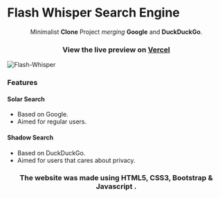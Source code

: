 
# Flash Whisper Search Engine

<p align="center">Minimalist <strong>Clone</strong> Project <em>merging</em> <strong>Google</strong> and <strong>DuckDuckGo</strong>.</p>

### <p align="center">View the live preview on [Vercel](https://flashwhisper.vercel.app/)</p>

![Flash-Whisper](https://user-images.githubusercontent.com/59540565/174652862-120b808f-bc7b-4aac-a970-ba57d9e5c5a1.png)

### Features

#### Solar Search

 - Based on Google.  
 - Aimed for regular users.

#### Shadow Search

 - Based on DuckDuckGo. 
 - Aimed for users that cares about privacy.

### <p align="center"> The website was made using HTML5, CSS3, Bootstrap & Javascript .</p>
